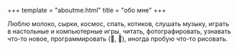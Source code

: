 +++
template = "aboutme.html"
title = "обо мне"
+++

Люблю молоко, сырки, космос, спать, котиков, слушать музыку, играть в настольные и компьютерные игры, читать, фотографировать, узнавать что-то новое, программировать (🐍, 🦀), иногда пробую что-то рисовать.

